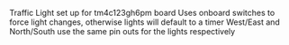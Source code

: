 Traffic Light set up for tm4c123gh6pm board
Uses onboard switches to force light changes, otherwise lights will default to a timer
West/East and North/South use the same pin outs for the lights respectively 
